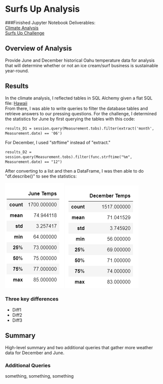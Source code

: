 # Surfs Up Analysis

###Finished Jupyter Notebook Deliverables:    
[Climate Analysis](/climate_analysis.ipynb)      
[Surfs Up Challenge](/SurfsUp_Challenge.ipynb)  

## Overview of Analysis
Provide June and December historical Oahu temperature data for analysis that will determine whether or not an ice cream/surf business is sustainable year-round.

## Results
In the climate analysis, I reflected tables in SQL Alchemy given a flat SQL file: [Hawaii](/hawaii.sqlite)    
From there, I was able to write queries to filter the database tables and retrieve answers to our pressing questions.  For the challenge, I determined the statistics for June by first querying the tables with this code:  
```
results_D1 = session.query(Measurement.tobs).filter(extract('month', Measurement.date) == '06')
```  
For December, I used "strftime" instead of "extract."  
```
results_D2 = session.query(Measurement.tobs).filter(func.strftime("%m", Measurement.date) == "12")
```  
After converting to a list and then a DataFrame, I was then able to do "df.describe()" to see the statistics:  

![June Temps](/June_Temps.png "June Temps") ![December Temps](/December_Temps.png "December Temps")  
  
### Three key differences
* Diff1  
* Diff2  
* Diff3  
    
## Summary 
High-level summary and two additional queries that gather more weather data for December and June.

### Additional Queries
something, something, something